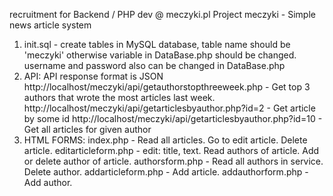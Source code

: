 recruitment for Backend / PHP dev @ meczyki.pl
Project meczyki - Simple news article system

1) init.sql - create tables in MySQL database, table name should be 'meczyki' otherwise variable in DataBase.php should be changed.
username and password also can be changed in DataBase.php
2) API: API response format is JSON
http://localhost/meczyki/api/getauthorstopthreeweek.php -  Get top 3 authors that wrote the most articles last week.
http://localhost/meczyki/api/getarticlesbyauthor.php?id=2 - Get article by some id
http://localhost/meczyki/api/getarticlesbyauthor.php?id=10 -  Get all articles for given author
3) HTML FORMS:
index.php - Read all articles. Go to edit article. Delete article.
editarticleform.php - edit: title, text. Read authors of article. Add or delete author of article.
authorsform.php - Read all authors in service. Delete author.
addarticleform.php - Add article.
addauthorform.php - Add author.
